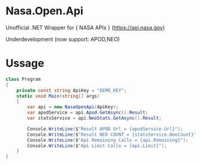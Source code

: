 # Nasa.Open.Api
Unofficial .NET Wrapper for { NASA APIs } (https://api.nasa.gov)

Underdevelopment (now support: APOD,NEO)
# Ussage

``` C#
class Program
{
    private const string ApiKey = "DEMO_KEY";
    static void Main(string[] args)
    {
        var api = new NasaOpenApi(ApiKey);
        var apodService = api.Apod.GetAsync().Result;
        var statsService = api.NeoStats.GetAsync().Result;

        Console.WriteLine($"Result APOD Url = {apodService.Url}");
        Console.WriteLine($"Result NEO COUNT = {statsService.NeoCount}");
        Console.WriteLine($"Api Remaining Calls = {api.Remaining}");
        Console.WriteLine($"Api Limit Calls = {api.Limit}");
    }
}
```
